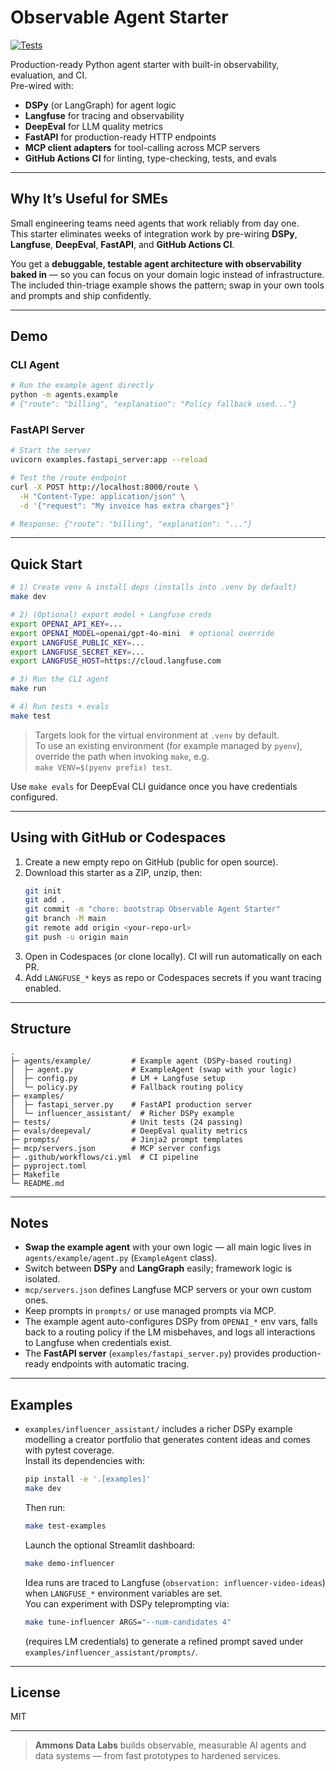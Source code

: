 # Observable Agent Starter

[![Tests](https://github.com/ammons-datalabs/observable-agent-starter/actions/workflows/ci.yml/badge.svg?branch=main)](https://github.com/ammons-datalabs/observable-agent-starter/actions/workflows/ci.yml)

Production-ready Python agent starter with built-in observability, evaluation, and CI.  
Pre-wired with:

- **DSPy** (or LangGraph) for agent logic  
- **Langfuse** for tracing and observability  
- **DeepEval** for LLM quality metrics  
- **FastAPI** for production-ready HTTP endpoints  
- **MCP client adapters** for tool-calling across MCP servers  
- **GitHub Actions CI** for linting, type-checking, tests, and evals  

---

## Why It’s Useful for SMEs

Small engineering teams need agents that work reliably from day one.  
This starter eliminates weeks of integration work by pre-wiring **DSPy**, **Langfuse**, **DeepEval**, **FastAPI**, and **GitHub Actions CI**.

You get a **debuggable, testable agent architecture with observability baked in** — so you can focus on your domain logic instead of infrastructure.  
The included thin-triage example shows the pattern; swap in your own tools and prompts and ship confidently.

---

## Demo

### CLI Agent

```bash
# Run the example agent directly
python -m agents.example
# {"route": "billing", "explanation": "Policy fallback used..."}
```

### FastAPI Server

```bash
# Start the server
uvicorn examples.fastapi_server:app --reload

# Test the /route endpoint
curl -X POST http://localhost:8000/route \
  -H "Content-Type: application/json" \
  -d '{"request": "My invoice has extra charges"}'

# Response: {"route": "billing", "explanation": "..."}
```

---

## Quick Start

```bash
# 1) Create venv & install deps (installs into .venv by default)
make dev

# 2) (Optional) export model + Langfuse creds
export OPENAI_API_KEY=...
export OPENAI_MODEL=openai/gpt-4o-mini  # optional override
export LANGFUSE_PUBLIC_KEY=...
export LANGFUSE_SECRET_KEY=...
export LANGFUSE_HOST=https://cloud.langfuse.com

# 3) Run the CLI agent
make run

# 4) Run tests + evals
make test
```

> Targets look for the virtual environment at `.venv` by default.  
> To use an existing environment (for example managed by `pyenv`), override the path when invoking `make`, e.g.  
> `make VENV=$(pyenv prefix) test`.

Use `make evals` for DeepEval CLI guidance once you have credentials configured.

---

## Using with GitHub or Codespaces

1. Create a new empty repo on GitHub (public for open source).
2. Download this starter as a ZIP, unzip, then:
   ```bash
   git init
   git add .
   git commit -m "chore: bootstrap Observable Agent Starter"
   git branch -M main
   git remote add origin <your-repo-url>
   git push -u origin main
   ```
3. Open in Codespaces (or clone locally). CI will run automatically on each PR.
4. Add `LANGFUSE_*` keys as repo or Codespaces secrets if you want tracing enabled.

---

## Structure

```
.
├─ agents/example/         # Example agent (DSPy-based routing)
│  ├─ agent.py             # ExampleAgent (swap with your logic)
│  ├─ config.py            # LM + Langfuse setup
│  └─ policy.py            # Fallback routing policy
├─ examples/
│  ├─ fastapi_server.py    # FastAPI production server
│  └─ influencer_assistant/  # Richer DSPy example
├─ tests/                  # Unit tests (24 passing)
├─ evals/deepeval/         # DeepEval quality metrics
├─ prompts/                # Jinja2 prompt templates
├─ mcp/servers.json        # MCP server configs
├─ .github/workflows/ci.yml  # CI pipeline
├─ pyproject.toml
├─ Makefile
└─ README.md
```

---

## Notes

- **Swap the example agent** with your own logic — all main logic lives in `agents/example/agent.py` (`ExampleAgent` class).  
- Switch between **DSPy** and **LangGraph** easily; framework logic is isolated.  
- `mcp/servers.json` defines Langfuse MCP servers or your own custom ones.  
- Keep prompts in `prompts/` or use managed prompts via MCP.  
- The example agent auto-configures DSPy from `OPENAI_*` env vars, falls back to a routing policy if the LM misbehaves, and logs all interactions to Langfuse when credentials exist.  
- The **FastAPI server** (`examples/fastapi_server.py`) provides production-ready endpoints with automatic tracing.

---

## Examples

- `examples/influencer_assistant/` includes a richer DSPy example modelling a creator portfolio that generates content ideas and comes with pytest coverage.  
  Install its dependencies with:
  ```bash
  pip install -e '.[examples]'
  make dev
  ```
  Then run:
  ```bash
  make test-examples
  ```
  Launch the optional Streamlit dashboard:
  ```bash
  make demo-influencer
  ```
  Idea runs are traced to Langfuse (`observation: influencer-video-ideas`) when `LANGFUSE_*` environment variables are set.  
  You can experiment with DSPy teleprompting via:
  ```bash
  make tune-influencer ARGS="--num-candidates 4"
  ```
  (requires LM credentials) to generate a refined prompt saved under  
  `examples/influencer_assistant/prompts/`.

---

## License

MIT

---

> **Ammons Data Labs** builds observable, measurable AI agents and data systems — from fast prototypes to hardened services.
